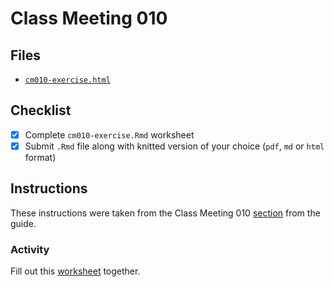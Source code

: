 # Class Meeting 010
## Files
* [`cm010-exercise.html`](https://dy-lin.github.io/STAT545-participation/cm010/cm010-exercise.html)

## Checklist
- [x] Complete `cm010-exercise.Rmd` worksheet
- [x] Submit `.Rmd` file along with knitted version of your choice (`pdf`, `md` or `html` format)

## Instructions
These instructions were taken from the Class Meeting 010 [section](https://stat545guidebook.netlify.com/tibble-joins.html) from the guide.

### Activity
Fill out this [worksheet](https://raw.githubusercontent.com/STAT545-UBC/Classroom/master/tutorials/cm010-exercise.Rmd) together.

